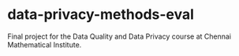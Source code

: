 # data-privacy-methods-eval
Final project for the Data Quality and Data Privacy course at Chennai Mathematical Institute.
